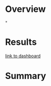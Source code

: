# Overview
	*
# Results
[link to dashboard](https://public.tableau.com/app/profile/tom.lento/viz/Mod14_Challenge_16435665231770/NYCCitibikeAnalysis?publish=yes)

# Summary